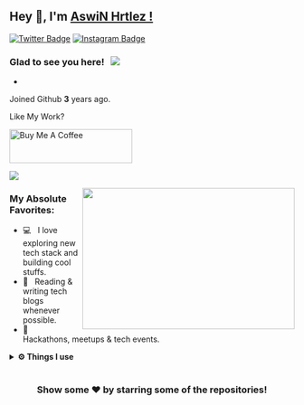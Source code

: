 ## Hey 👋, I'm [AswiN Hrtlez !](https://github.com/aswinhrtlez/)

[![Twitter Badge](https://img.shields.io/badge/-Twitter-00acee?style=flat-square&logo=Twitter&logoColor=white)](https://twitter.com/aswinhrtlez)
[![Instagram Badge](https://img.shields.io/badge/-Instagram-e4405f?style=flat-square&logo=Instagram&logoColor=white)](https://instagram.com/aswinhrtlez)


### Glad to see you here! &nbsp; ![](https://visitor-badge.glitch.me/badge?page_id=aswinhrtlez.aswinhrtlez&style=flat-square&color=0088cc)

-

Joined Github **3** years ago.


Like My Work?

<a href="https://www.buymeacoffee.com/Aswinhrtlz" target="_blank"><img src="https://cdn.buymeacoffee.com/buttons/v2/default-yellow.png" alt="Buy Me A Coffee" height="60px" width="217px" ></a>

[![](https://gitwar.herokuapp.com/badge?username=aswinhrtlez&label=Gitwar%20Profile%20Score&style=for-the-badge&color=0088cc)](https://gitwar.herokuapp.com/)

<img align="right" height="250" width="375" alt="" src="https://raw.githubusercontent.com/iampavangandhi/iampavangandhi/master/gifs/coder.gif" />


### My Absolute Favorites:

- 💻 &nbsp; I love exploring new tech stack and building cool stuffs.
- 📰 &nbsp; Reading & writing tech blogs whenever possible.
- 🍕 &nbsp; Hackathons, meetups & tech events.


 
<details>	
  <br />
  <summary><b>⚙️ Things I use</b></summary>
  	<ul>
  	    <li><b>OS:</b> Window 10 / Parrot Os</li>
	    <li><b>Laptop: </b> ROG zephyrus g15 </li>
  	    <li><b>Browser: </b> Chrome</li>
	    <li><b>Terminal: </b> ZSH: Oh My Zsh (PowerLevel10k)</li>
	    <li><b>Code Editor:</b> VSCode -</li>
	    <li><b>To Stay Updated:</b> Dev.to, Medium, Linkedin and Twitter.</li>
	    <br />
	</ul>	
</details>

#

<div align="center">

### Show some ❤️ by starring some of the repositories!

</div>

